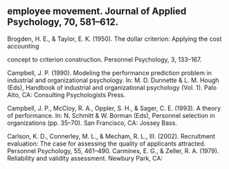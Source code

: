 ## employee movement. Journal of Applied Psychology, 70, 581–612.

Brogden, H. E., & Taylor, E. K. (1950). The dollar criterion: Applying the cost accounting

concept to criterion construction. Personnel Psychology, 3, 133–167.

Campbell, J. P. (1990). Modeling the performance prediction problem in industrial and organizational psychology. In: M. D. Dunnette & L. M. Hough (Eds), Handbook of industrial and organizational psychology (Vol. 1). Palo Alto, CA: Consulting Psychologists Press.

Campbell, J. P., McCloy, R. A., Oppler, S. H., & Sager, C. E. (1993). A theory of performance. In: N. Schmitt & W. Borman (Eds), Personnel selection in organizations (pp. 35–70). San Francisco, CA: Jossey Bass.

Carlson, K. D., Connerley, M. L., & Mecham, R. L., III. (2002). Recruitment evaluation: The case for assessing the quality of applicants attracted. Personnel Psychology, 55, 461–490. Carmines, E. G., & Zeller, R. A. (1979). Reliability and validity assessment. Newbury Park, CA: